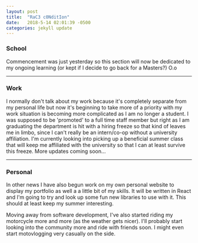 ```yaml
---
layout: post
title:  "RaC3 c0NditIon"
date:   2018-5-14 02:01:39 -0500
categories: jekyll update
---
```


### School

Commencement was just yesterday so this section will now be dedicated to my ongoing learning (or kept if I decide to go back for a Masters?) O.o

---

### Work

I normally don't talk about my work because it's completely separate from my personal life but now it's beginning to take more of a priority with my work situation is becoming more complicated as I am no longer a student. 
I was supposed to be 'promoted' to a full time staff member but right as I am graduating the department is hit with a hiring freeze so that kind of leaves me in limbo, since I can't really be an intern/co-op without a university affiliation.
I'm currently looking into picking up a beneficial summer class that will keep me affiliated with the university so that I can at least survive this freeze.
More updates coming soon...

---

### Personal

In other news I have also begun work on my own personal website to display my portfolio as well a a little bit of my skills.
It will be written in React and I'm going to try and look up some fun new libraries to use with it. 
This should at least keep my summer interesting.

Moving away from software development, I've also started riding my motorcycle more and more (as the weather gets nicer).
I'll probably start looking into the community more and ride with friends soon.
I might even start motovlogging very casually on the side.
